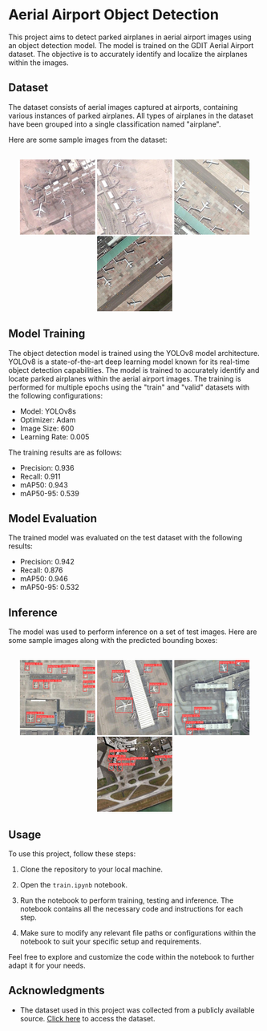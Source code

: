 # Aerial Airport Object Detection

This project aims to detect parked airplanes in aerial airport images using an object detection model. The model is trained on the GDIT Aerial Airport dataset. The objective is to accurately identify and localize the airplanes within the images.

## Dataset

The dataset consists of aerial images captured at airports, containing various instances of parked airplanes. All types of airplanes in the dataset have been grouped into a single classification named "airplane".

Here are some sample images from the dataset:

<br/>
<div align="center">
  <img src="https://github.com/IslamMounir/Aerial_Airport_Object_Detection/blob/main/Images/dataset_1.jpg" alt="Dataset Sample 1" width="150"/>
  <img src="https://github.com/IslamMounir/Aerial_Airport_Object_Detection/blob/main/Images/dataset_2.jpg" alt="Dataset Sample 2" width="150"/>
  <img src="https://github.com/IslamMounir/Aerial_Airport_Object_Detection/blob/main/Images/dataset_3.jpg" alt="Dataset Sample 3" width="150"/>
  <img src="https://github.com/IslamMounir/Aerial_Airport_Object_Detection/blob/main/Images/dataset_4.jpg" alt="Dataset Sample 4" width="150"/>
</div>

## Model Training

The object detection model is trained using the YOLOv8 model architecture. YOLOv8 is a state-of-the-art deep learning model known for its real-time object detection capabilities.
The model is trained to accurately identify and locate parked airplanes within the aerial airport images. 
The training is performed for multiple epochs using the "train" and "valid" datasets  with the following configurations:
- Model: YOLOv8s
- Optimizer: Adam
- Image Size: 600
- Learning Rate: 0.005

The training results are as follows:
- Precision: 0.936
- Recall: 0.911
- mAP50: 0.943
- mAP50-95: 0.539



## Model Evaluation

The trained model was evaluated on the test dataset with the following results:
- Precision: 0.942
- Recall: 0.876
- mAP50: 0.946
- mAP50-95: 0.532


## Inference

The model was used to perform inference on a set of test images. Here are some sample images along with the predicted bounding boxes:

  <br/>
<div align="center">
  <img src="https://github.com/IslamMounir/Aerial_Airport_Object_Detection/blob/main/Images/test_1.jpg" alt="Inference Sample 1" width="150"/>
  <img src="https://github.com/IslamMounir/Aerial_Airport_Object_Detection/blob/main/Images/test_2.jpg" alt="Inference Sample 2" width="150"/>
  <img src="https://github.com/IslamMounir/Aerial_Airport_Object_Detection/blob/main/Images/test_3.jpg" alt="Inference Sample 3" width="150"/>
  <img src="https://github.com/IslamMounir/Aerial_Airport_Object_Detection/blob/main/Images/test_4.jpg" alt="Inference Sample 4" width="150"/>
</div>

## Usage

To use this project, follow these steps:

1. Clone the repository to your local machine.

2. Open the `train.ipynb` notebook.

3. Run the notebook to perform training, testing and inference. The notebook contains all the necessary code and instructions for each step.

4. Make sure to modify any relevant file paths or configurations within the notebook to suit your specific setup and requirements.

Feel free to explore and customize the code within the notebook to further adapt it for your needs.


## Acknowledgments

- The dataset used in this project was collected from a publicly available source. [Click here](https://universe.roboflow.com/gdit/aerial-airport/dataset/1) to access the dataset.

